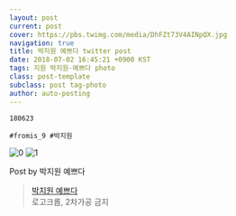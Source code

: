 ```yaml
---
layout: post
current: post
cover: https://pbs.twimg.com/media/DhFZt73V4AINpQX.jpg
navigation: true
title: 박지원 예쁘다 twitter post
date: 2018-07-02 16:45:21 +0900 KST
tags: 지원 박지원-예쁘다 photo
class: post-template
subclass: post tag-photo
author: auto-posting
---
```


```  
180623  
  
#fromis_9 #박지원  

```

![0](https://pbs.twimg.com/media/DhFZt74VQAAmG6U.jpg)
![1](https://pbs.twimg.com/media/DhFZt73V4AINpQX.jpg)


Post by 박지원 예쁘다

> [박지원 예쁘다](https://twitter.com/jiwon_is_pretty)  
  로고크롭, 2차가공 금지